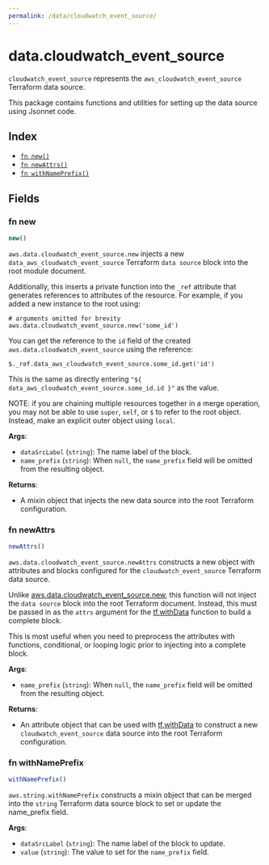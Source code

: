 ```yaml
---
permalink: /data/cloudwatch_event_source/
---
```


# data.cloudwatch_event_source

`cloudwatch_event_source` represents the `aws_cloudwatch_event_source` Terraform data source.



This package contains functions and utilities for setting up the data source using Jsonnet code.


## Index

* [`fn new()`](#fn-new)
* [`fn newAttrs()`](#fn-newattrs)
* [`fn withNamePrefix()`](#fn-withnameprefix)

## Fields

### fn new

```ts
new()
```


`aws.data.cloudwatch_event_source.new` injects a new `data_aws_cloudwatch_event_source` Terraform `data source`
block into the root module document.

Additionally, this inserts a private function into the `_ref` attribute that generates references to attributes of the
resource. For example, if you added a new instance to the root using:

    # arguments omitted for brevity
    aws.data.cloudwatch_event_source.new('some_id')

You can get the reference to the `id` field of the created `aws.data.cloudwatch_event_source` using the reference:

    $._ref.data_aws_cloudwatch_event_source.some_id.get('id')

This is the same as directly entering `"${ data_aws_cloudwatch_event_source.some_id.id }"` as the value.

NOTE: if you are chaining multiple resources together in a merge operation, you may not be able to use `super`, `self`,
or `$` to refer to the root object. Instead, make an explicit outer object using `local`.

**Args**:
  - `dataSrcLabel` (`string`): The name label of the block.
  - `name_prefix` (`string`):  When `null`, the `name_prefix` field will be omitted from the resulting object.

**Returns**:
- A mixin object that injects the new data source into the root Terraform configuration.


### fn newAttrs

```ts
newAttrs()
```


`aws.data.cloudwatch_event_source.newAttrs` constructs a new object with attributes and blocks configured for the `cloudwatch_event_source`
Terraform data source.

Unlike [aws.data.cloudwatch_event_source.new](#fn-cloudwatcheventsourcenew), this function will not inject the `data source`
block into the root Terraform document. Instead, this must be passed in as the `attrs` argument for the
[tf.withData](https://github.com/tf-libsonnet/core/tree/main/docs#fn-withdata) function to build a complete block.

This is most useful when you need to preprocess the attributes with functions, conditional, or looping logic prior to
injecting into a complete block.

**Args**:
  - `name_prefix` (`string`):  When `null`, the `name_prefix` field will be omitted from the resulting object.

**Returns**:
  - An attribute object that can be used with [tf.withData](https://github.com/tf-libsonnet/core/tree/main/docs#fn-withdata) to construct a new `cloudwatch_event_source` data source into the root Terraform configuration.


### fn withNamePrefix

```ts
withNamePrefix()
```

`aws.string.withNamePrefix` constructs a mixin object that can be merged into the `string`
Terraform data source block to set or update the name_prefix field.



**Args**:
  - `dataSrcLabel` (`string`): The name label of the block to update.
  - `value` (`string`): The value to set for the `name_prefix` field.
